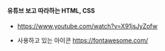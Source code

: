 #### 유튜브 보고 따라하는 HTML, CSS

- https://www.youtube.com/watch?v=X91jsJyZofw

- 사용하고 있는 아이콘 https://fontawesome.com/